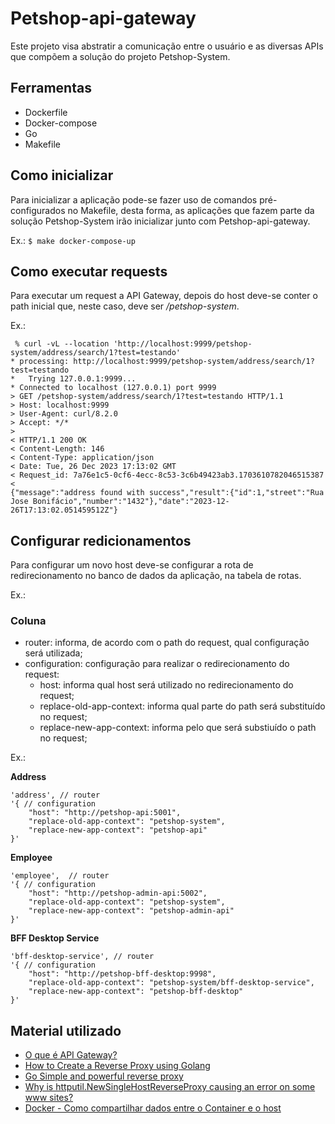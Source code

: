 # Petshop-api-gateway

Este projeto visa abstratir a comunicação entre o usuário e as diversas APIs que 
compõem a solução do projeto Petshop-System.

## Ferramentas

* Dockerfile
* Docker-compose
* Go
* Makefile

## Como inicializar

Para inicializar a aplicação pode-se fazer uso de comandos pré-configurados no Makefile, desta forma, as aplicações
que fazem parte da solução Petshop-System irão inicializar junto com Petshop-api-gateway.

Ex.: `$ make docker-compose-up `

## Como executar requests

Para executar um request a API Gateway, depois do host deve-se conter o path inicial que, neste caso, deve ser
_/petshop-system_.

Ex.:

```
 % curl -vL --location 'http://localhost:9999/petshop-system/address/search/1?test=testando'
* processing: http://localhost:9999/petshop-system/address/search/1?test=testando
*   Trying 127.0.0.1:9999...
* Connected to localhost (127.0.0.1) port 9999
> GET /petshop-system/address/search/1?test=testando HTTP/1.1
> Host: localhost:9999
> User-Agent: curl/8.2.0
> Accept: */*
> 
< HTTP/1.1 200 OK
< Content-Length: 146
< Content-Type: application/json
< Date: Tue, 26 Dec 2023 17:13:02 GMT
< Request_id: 7a76e1c5-0cf6-4ecc-8c53-3c6b49423ab3.1703610782046515387
< 
{"message":"address found with success","result":{"id":1,"street":"Rua Jose Bonifácio","number":"1432"},"date":"2023-12-26T17:13:02.051459512Z"}
```

## Configurar redicionamentos

Para configurar um novo host deve-se configurar a rota de redirecionamento no banco de dados da aplicação,
na tabela de rotas.

Ex.:

### Coluna

* router: informa, de acordo com o path do request, qual configuração será utilizada;
* configuration: configuração para realizar o redirecionamento do request:
  * host: informa qual host será utilizado no redirecionamento do request;
  * replace-old-app-context: informa qual parte do path será substituído no request;
  * replace-new-app-context: informa pelo que será substiuído o path no request;

Ex.: 

**Address**

```
'address', // router
'{ // configuration
    "host": "http://petshop-api:5001", 
    "replace-old-app-context": "petshop-system", 
    "replace-new-app-context": "petshop-api"
}'
```

**Employee**

```
'employee',  // router
'{ // configuration
    "host": "http://petshop-admin-api:5002", 
    "replace-old-app-context": "petshop-system", 
    "replace-new-app-context": "petshop-admin-api"
}'
```

**BFF Desktop Service**

````
'bff-desktop-service', // router
'{ // configuration
    "host": "http://petshop-bff-desktop:9998", 
    "replace-old-app-context": "petshop-system/bff-desktop-service", 
    "replace-new-app-context": "petshop-bff-desktop"
}'
````

## Material utilizado

* [O que é API Gateway?](https://www.iugu.com/blog/api-gateway)
* [How to Create a Reverse Proxy using Golang](https://www.codedodle.com/go-reverse-proxy-example.html)
* [Go Simple and powerful reverse proxy](https://www.sobyte.net/post/2022-04/golang-reverse-proxy/)
* [Why is httputil.NewSingleHostReverseProxy causing an error on some www sites?](https://stackoverflow.com/questions/31715545/why-is-httputil-newsinglehostreverseproxy-causing-an-error-on-some-www-sites)
* [Docker - Como compartilhar dados entre o Container e o host](https://www.macoratti.net/19/04/docker_compart1.htm)